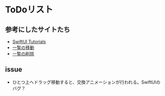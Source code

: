 # ToDoリスト

## 参考にしたサイトたち

* [SwiftUI Tutorials](https://developer.apple.com/tutorials/swiftui)
* [一覧の移動](https://www.hackingwithswift.com/quick-start/swiftui/how-to-let-users-move-rows-in-a-list)
* [一覧の削除](https://www.hackingwithswift.com/quick-start/swiftui/how-to-enable-editing-on-a-list-using-editbutton)

## issue

* ひとつ上へドラッグ移動すると、交換アニメーションが行われる。SwiftUIのバグ？
